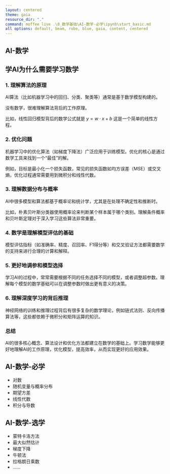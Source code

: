 ```yaml
---
layout: centered
theme: gaia
resource_dir: "."
command: moffee live .\0_数学基础\AI-数学-必学\ipynb\start_basic.md
all options: default, beam, robo, blue, gaia, content, centered
---
```


## AI-数学

## 学AI为什么需要学习数学

### 1. **理解算法的原理**
AI算法（比如机器学习中的回归、分类、聚类等）通常是基于数学模型构建的。

没有数学，很难理解算法背后的工作原理。

比如，线性回归模型背后的数学公式就是 
$y = w \cdot x + b$
这是一个简单的线性方程。

### 2. **优化问题**
机器学习中的优化算法（如梯度下降法）广泛应用于训练模型。优化的核心是通过数学工具来找到一个“最佳”的解。

例如，目标是最小化一个损失函数，常见的损失函数如均方误差（MSE）或交叉熵，优化过程通常需要用到微积分和线性代数。

### 3. **理解数据分布与概率**
AI中很多模型和算法都基于概率论和统计学，尤其是在处理不确定性和推断时。

比如，朴素贝叶斯分类器使用概率论来判断某个样本属于哪个类别。理解条件概率和贝叶斯定理对于深入学习这些算法非常重要。

### 4. **数学是理解模型评估的基础**
模型评估指标（如准确率、精度、召回率、F1得分等）和交叉验证方法都需要数学的支持来进行合理的计算和解释。

### 5. **更好地调参和模型选择**
学习AI的过程中，常常需要根据不同的任务选择不同的模型，或者调整超参数。理解每个模型的数学基础可以在调整参数时做出更有意义的决策。

### 6. **理解深度学习的背后推理**
神经网络的训练和推理过程背后有很多复杂的数学理论，例如链式法则、反向传播算法等，这些都依赖于微积分和矩阵运算的知识。


### 总结
AI的很多核心概念、算法设计和优化方法都建立在数学的基础上。学习数学能够更好地理解AI的工作原理，优化模型，提高效率，从而实现更好的应用效果。

## AI-数学-必学

- 对数
- 随机变量与概率分布
- 期望方差
- 线性代数
- 积分与导数

## AI-数学-选学

- 蒙特卡洛方法
- 最大似然估计
- 梯度下降
- 牛顿法
- 拉格朗日乘数
- ......
